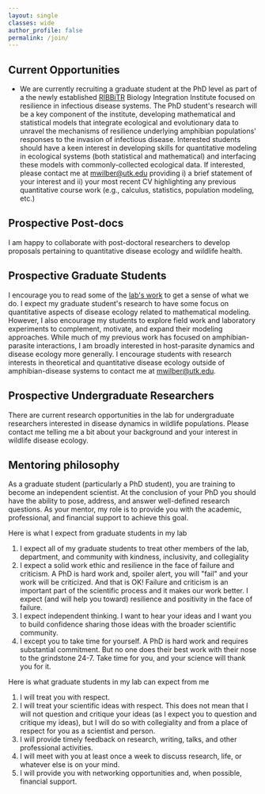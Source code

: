 ```yaml
---
layout: single
classes: wide
author_profile: false
permalink: /join/
---
```


## Current Opportunities

<!-- - We are currently looking for a post-doctoral researcher in quantitative disease ecology.  The post-doctoral researcher will be developing, testing, and applying models of spatial disease dynamics to understand the invasion, spread, and persistence of chronic wasting disease. The post-doc will also be developing a novel framework for linking movement ecology and spatial disease dynamics. If you have any questions, please contact me at <a href="mwilber@utk.edu">mwilber@utk.edu</a>. -->

<!-- As part of the newly established [RIBBiTR](https://ribbitr.com/) Biology Integration Institute, we have new graduate student opportunities in the lab.  We are looking for prospective students interested in using mathematical and statistical models to integrate a diversity streams from the individual- to landscape-level to uncover the mechanisms of system resilience to emerging infectious disease, with a focus on amphibians and the disease chytridiomycosis. <href>Contact me at <a href="mwilber@utk.edu">mwilber@utk.edu</a>. -->

- We are currently recruiting a graduate student at the PhD level as part of a the newly established [RIBBiTR](https://ribbitr.com/) Biology Integration Institute focused on resilience in infectious disease systems.  The PhD student's research will be a key component of the institute, developing mathematical and statistical models that integrate ecological and evolutionary data to unravel the mechanisms of resilience underlying amphibian populations' responses to the invasion of infectious disease. Interested students should have a keen interest in developing skills for quantitative modeling in ecological systems (both statistical and mathematical) and interfacing these models with commonly-collected ecological data. If interested, please contact me at <a href="mwilber@utk.edu">mwilber@utk.edu</a> providing i) a brief statement of your interest and ii) your most recent CV highlighting any previous quantitative course work (e.g., calculus, statistics, population modeling, etc.)

## Prospective Post-docs

I am happy to collaborate with post-doctoral researchers to develop proposals pertaining to quantitative disease ecology and wildlife health.

## Prospective Graduate Students

I encourage you to read some of the [lab's work](/publications/) to get a sense of what we do.  I expect my graduate student's research to have some focus on quantitative aspects of disease ecology related to mathematical modeling.  However, I also encourage my students to explore field work and laboratory experiments to complement, motivate, and expand their modeling approaches.  While much of my previous work has focused on amphibian-parasite interactions, I am broadly interested in host-parasite dynamics and disease ecology more generally. I encourage students with research interests in theoretical and quantitative disease ecology outside of amphibian-disease systems to <href>contact me at <a href="mwilber@utk.edu">mwilber@utk.edu</a>.

## Prospective Undergraduate Researchers

There are current research opportunities in the lab for undergraduate researchers interested in disease dynamics in wildlife populations.  Please contact me telling me a bit about your background and your interest in wildlife disease ecology.

## Mentoring philosophy

As a graduate student (particularly a PhD student), you are training to become an independent scientist. At the conclusion of your PhD you should have the ability to pose, address, and answer well-defined research questions.  As your mentor, my role is to provide you with the academic, professional, and financial support to achieve this goal.

Here is what I expect from graduate students in my lab

1. I expect all of my graduate students to treat other members of the lab, department, and community with kindness, inclusivity, and collegiality
1. I expect a solid work ethic and resilience in the face of failure and criticism. A PhD is hard work and, spoiler alert, you will "fail" and your work will be criticized. And that is OK! Failure and criticism is an important part of the scientific process and it makes our work better. I expect (and will help you toward) resilience and positivity in the face of failure.
1. I expect independent thinking. I want to hear your ideas and I want you to build confidence sharing those ideas with the broader scientific community.
1. I except you to take time for yourself. A PhD is hard work and requires substantial commitment. But no one does their best work with their nose to the grindstone 24-7.  Take time for you, and your science will thank you for it.

Here is what graduate students in my lab can expect from me

1. I will treat you with respect.
1. I will treat your scientific ideas with respect. This does not mean that I will not question and critique your ideas (as I expect you to question and critique my ideas), but I will do so with collegiality and from a place of respect for you as a scientist and person.
1. I will provide timely feedback on research, writing, talks, and other professional activities.
1. I will meet with you at least once a week to discuss research, life, or whatever else is on your mind.
1. I will provide you with networking opportunities and, when possible, financial support.








